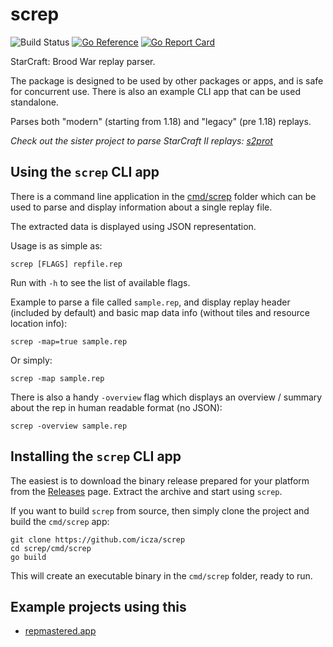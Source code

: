 # screp

![Build Status](https://github.com/icza/screp/actions/workflows/go.yml/badge.svg)
[![Go Reference](https://pkg.go.dev/badge/github.com/icza/screp.svg)](https://pkg.go.dev/github.com/icza/screp)
[![Go Report Card](https://goreportcard.com/badge/github.com/icza/screp)](https://goreportcard.com/report/github.com/icza/screp)

StarCraft: Brood War replay parser.

The package is designed to be used by other packages or apps, and is safe for concurrent use.
There is also an example CLI app that can be used standalone.

Parses both "modern" (starting from 1.18) and "legacy" (pre 1.18) replays.

_Check out the sister project to parse StarCraft II replays: [s2prot](https://github.com/icza/s2prot)_

## Using the `screp` CLI app

There is a command line application in the [cmd/screp](https://github.com/icza/screp/tree/master/cmd/screp) folder
which can be used to parse and display information about a single replay file.

The extracted data is displayed using JSON representation.

Usage is as simple as:

	screp [FLAGS] repfile.rep

Run with `-h` to see the list of available flags.

Example to parse a file called `sample.rep`, and display replay header (included by default)
and basic map data info (without tiles and resource location info):

	screp -map=true sample.rep

Or simply:

	screp -map sample.rep

There is also a handy `-overview` flag which displays an overview / summary about the rep in human readable format (no JSON):

	screp -overview sample.rep

## Installing the `screp` CLI app

The easiest is to download the binary release prepared for your platform from the [Releases](https://github.com/icza/screp/releases) page. Extract the archive and start using `screp`.

If you want to build `screp` from source, then simply clone the project and build the `cmd/screp` app:

	git clone https://github.com/icza/screp
	cd screp/cmd/screp
	go build

This will create an executable binary in the `cmd/screp` folder, ready to run.

## Example projects using this

- [repmastered.app](https://repmastered.app)
